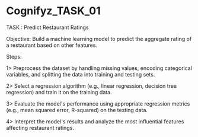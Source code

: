 # Cognifyz_TASK_01
TASK : Predict Restaurant Ratings

Objective: Build a machine learning model to predict the
aggregate rating of a restaurant based on other features.

Steps:

1> Preprocess the dataset by handling missing values,
encoding categorical variables, and splitting the data
into training and testing sets.

2> Select a regression algorithm (e.g., linear regression,
decision tree regression) and train it on the training data.

3> Evaluate the model's performance using appropriate
regression metrics (e.g., mean squared error, R-squared)
on the testing data.

4> Interpret the model's results and analyze the most
influential features affecting restaurant ratings.
